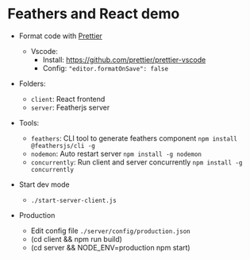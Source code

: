 # Feathers and React demo

- Format code with [Prettier](https://prettier.io/docs/en/editors.html)
  + Vscode:
    + Install: https://github.com/prettier/prettier-vscode
    + Config: `"editor.formatOnSave": false`

- Folders:
  + `client`: React frontend
  + `server`: Featherjs server

- Tools:
  + `feathers`: CLI tool to generate feathers component `npm install @feathersjs/cli -g`
  + `nodemon`: Auto restart server `npm install -g nodemon`
  + `concurrently`: Run client and server concurrently `npm install -g concurrently`

- Start dev mode
  + `./start-server-client.js`

- Production
  + Edit config file `./server/config/production.json`
  + (cd client && npm run build)
  + (cd server && NODE_ENV=production npm start)
